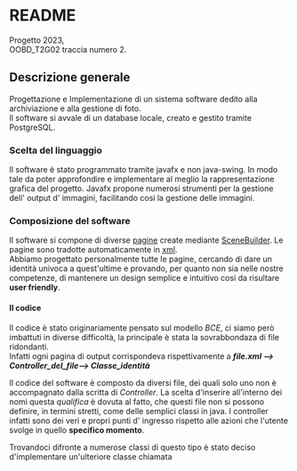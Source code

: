 

#    README

Progetto 2023,  
OOBD_T2G02 traccia numero 2.

## Descrizione generale 

Progettazione e Implementazione di un sistema software dedito alla archiviazione e alla gestione 
di foto.  
Il software si avvale di un database locale, creato e gestito tramite PostgreSQL.       

### Scelta del linguaggio

Il software è stato programmato tramite javafx e non java-swing.
In modo tale da poter approfondire e implementare al meglio la rappresentazione grafica del progetto.
Javafx propone numerosi strumenti per la gestione dell' output d' immagini, facilitando cosi la gestione delle immagini.


### Composizione del software
Il software si compone di diverse [pagine](src/main/resources/com/example/proggettofx2) create mediante [SceneBuilder](https://gluonhq.com/products/scene-builder/).
Le pagine sono tradotte automaticamente in [xml](https://it.wikipedia.org/wiki/XML).   
Abbiamo progettato personalmente tutte le pagine, cercando di dare un identità univoca a quest'ultime e provando, per quanto non sia nelle nostre competenze,
di mantenere un design semplice e intuitivo cosi da risultare **user friendly**.

#### Il codice 

Il codice è stato originariamente pensato sul modello *BCE*, ci siamo però imbattuti in diverse difficoltà, la principale
è stata la sovrabbondaza di file ridondanti.  
Infatti ogni pagina di output corrispondeva rispettivamente a ***file.xml --> Controller_del_file--> Classe_identità***




Il codice del software è composto da diversi file, dei quali solo uno non è accompagnato dalla scritta di *Controller*.
La scelta d'inserire all'interno dei nomi questa *qualifica* è dovuta al fatto, che questi file non si possono definire,
in termini stretti, come delle semplici classi in java. 
I controller infatti sono dei veri e propri punti d' ingresso rispetto alle azioni che l'utente svolge 
in quello **specifico momento**.

Trovandoci difronte a numerose classi di questo tipo è stato deciso d'implementare un'ulteriore classe chiamata 

